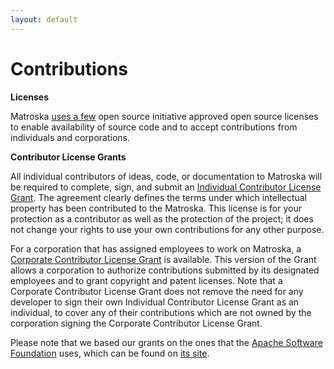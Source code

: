 ```yaml
---
layout: default
---
```

# Contributions

**Licenses**

Matroska [uses a few](http://matroska.org/node/47) open source initiative approved open source licenses to enable availability of source code and to accept contributions from individuals and corporations.

**Contributor License Grants**

All individual contributors of ideas, code, or documentation to Matroska will be required to complete, sign, and submit an [Individual Contributor License Grant](http://matroska.org/technical/contributions/individual-cla.html). The agreement clearly defines the terms under which intellectual property has been contributed to the Matroska. This license is for your protection as a contributor as well as the protection of the project; it does not change your rights to use your own contributions for any other purpose.

For a corporation that has assigned employees to work on Matroska, a [Corporate Contributor License Grant](http://matroska.org/technical/contributions/corporate-cla.html) is available. This version of the Grant allows a corporation to authorize contributions submitted by its designated employees and to grant copyright and patent licenses. Note that a Corporate Contributor License Grant does not remove the need for any developer to sign their own Individual Contributor License Grant as an individual, to cover any of their contributions which are not owned by the corporation signing the Corporate Contributor License Grant.

Please note that we based our grants on the ones that the [Apache Software Foundation](http://www.apache.org/) uses, which can be found on [its site](http://www.apache.org/licenses/).
